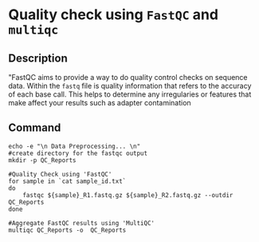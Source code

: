 # Quality check using `FastQC` and `multiqc`

## Description

"FastQC aims to provide a way to do quality control checks on sequence data. Within the `fastq` file is quality information that refers to the accuracy of each base call. This helps to determine any irregularies or features that make affect your results such as adapter contamination

## Command
```
echo -e "\n Data Preprocessing... \n"
#create directory for the fastqc output
mkdir -p QC_Reports 

#Quality Check using 'FastQC'
for sample in `cat sample_id.txt` 
do
	fastqc ${sample}_R1.fastq.gz ${sample}_R2.fastq.gz --outdir QC_Reports 
done

#Aggregate FastQC results using 'MultiQC'
multiqc QC_Reports -o  QC_Reports
```
